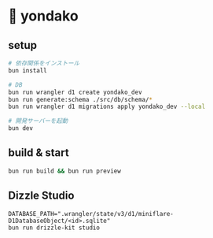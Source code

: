 # 🐙 yondako

## setup

```sh
# 依存関係をインストール
bun install

# DB
bun run wrangler d1 create yondako_dev
bun run generate:schema ./src/db/schema/*
bun run wrangler d1 migrations apply yondako_dev --local

# 開発サーバーを起動
bun dev
```

## build & start

```sh
bun run build && bun run preview
```

## Dizzle Studio

```
DATABASE_PATH=".wrangler/state/v3/d1/miniflare-D1DatabaseObject/<id>.sqlite"
bun run drizzle-kit studio
```

